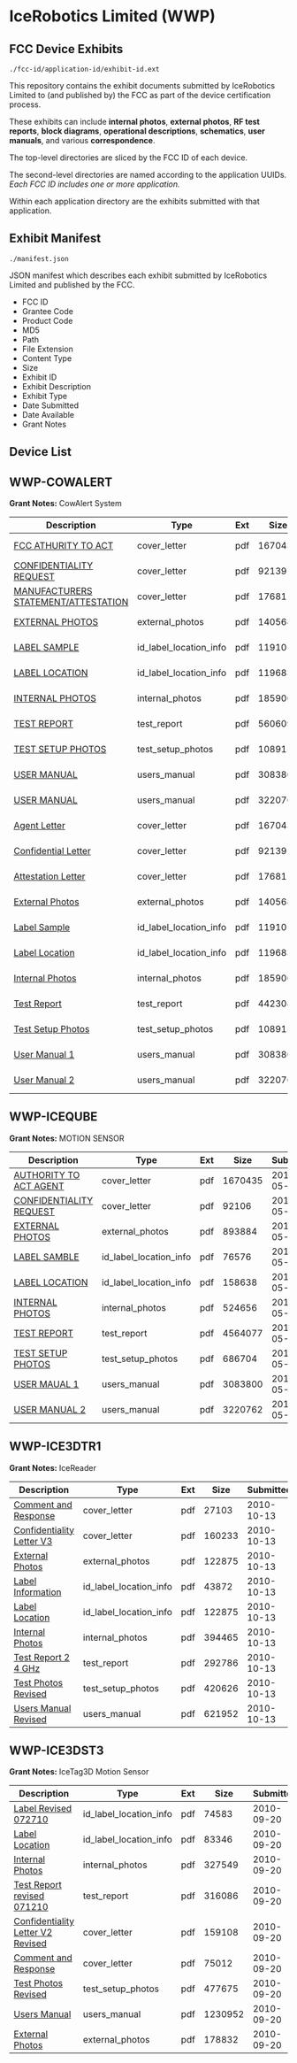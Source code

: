 # IceRobotics Limited (WWP)
## FCC Device Exhibits

```
./fcc-id/application-id/exhibit-id.ext
```

This repository contains the exhibit documents submitted by IceRobotics Limited to (and published by) the FCC as part of the device certification process.

These exhibits can include **internal photos**, **external photos**, **RF test reports**, **block diagrams**, **operational descriptions**, **schematics**, **user manuals**, and various **correspondence**.

The top-level directories are sliced by the FCC ID of each device.

The second-level directories are named according to the application UUIDs. *Each FCC ID includes one or more application.*

Within each application directory are the exhibits submitted with that application. 

## Exhibit Manifest

```
./manifest.json
```

JSON manifest which describes each exhibit submitted by IceRobotics Limited and published by the FCC.

- FCC ID
- Grantee Code
- Product Code
- MD5
- Path
- File Extension
- Content Type
- Size
- Exhibit ID
- Exhibit Description
- Exhibit Type
- Date Submitted
- Date Available
- Grant Notes

## Device List
## WWP-COWALERT
**Grant Notes:** CowAlert System

| Description | Type | Ext | Size | Submitted | Available |
| ----------- | ---- | --- | ---- | --------- | --------- |
| [FCC ATHURITY TO ACT](WWP-COWALERT/4e089772dffc6244c5f40041a14302fc/1957448.pdf) | cover_letter | pdf | 1670435 | 2013-05-03 | 2013-05-03 |
| [CONFIDENTIALITY REQUEST](WWP-COWALERT/4e089772dffc6244c5f40041a14302fc/1957604.pdf) | cover_letter | pdf | 92139 | 2013-05-03 | 2013-05-03 |
| [MANUFACTURERS STATEMENT/ATTESTATION](WWP-COWALERT/4e089772dffc6244c5f40041a14302fc/1957611.pdf) | cover_letter | pdf | 17681 | 2013-05-03 | 2013-05-03 |
| [EXTERNAL PHOTOS](WWP-COWALERT/4e089772dffc6244c5f40041a14302fc/1957607.pdf) | external_photos | pdf | 1405687 | 2013-05-03 | 2013-05-03 |
| [LABEL SAMPLE](WWP-COWALERT/4e089772dffc6244c5f40041a14302fc/1957605.pdf) | id_label_location_info | pdf | 1191053 | 2013-05-03 | 2013-05-03 |
| [LABEL LOCATION](WWP-COWALERT/4e089772dffc6244c5f40041a14302fc/1957606.pdf) | id_label_location_info | pdf | 1196830 | 2013-05-03 | 2013-05-03 |
| [INTERNAL PHOTOS](WWP-COWALERT/4e089772dffc6244c5f40041a14302fc/1957608.pdf) | internal_photos | pdf | 1859068 | 2013-05-03 | 2013-05-03 |
| [TEST REPORT](WWP-COWALERT/4e089772dffc6244c5f40041a14302fc/1957610.pdf) | test_report | pdf | 5606091 | 2013-05-03 | 2013-05-03 |
| [TEST SETUP PHOTOS](WWP-COWALERT/4e089772dffc6244c5f40041a14302fc/1957609.pdf) | test_setup_photos | pdf | 1089150 | 2013-05-03 | 2013-05-03 |
| [USER MANUAL](WWP-COWALERT/4e089772dffc6244c5f40041a14302fc/1957456.pdf) | users_manual | pdf | 3083800 | 2013-05-03 | 2013-05-03 |
| [USER MANUAL](WWP-COWALERT/4e089772dffc6244c5f40041a14302fc/1957457.pdf) | users_manual | pdf | 3220762 | 2013-05-03 | 2013-05-03 |
| [Agent Letter](WWP-COWALERT/5a68fdef4a5f9b054a678f9310be9cb4/1957448.pdf) | cover_letter | pdf | 1670435 | 2013-05-06 | 2013-05-06 |
| [Confidential Letter](WWP-COWALERT/5a68fdef4a5f9b054a678f9310be9cb4/1957604.pdf) | cover_letter | pdf | 92139 | 2013-05-06 | 2013-05-06 |
| [Attestation Letter](WWP-COWALERT/5a68fdef4a5f9b054a678f9310be9cb4/1957611.pdf) | cover_letter | pdf | 17681 | 2013-05-06 | 2013-05-06 |
| [External Photos](WWP-COWALERT/5a68fdef4a5f9b054a678f9310be9cb4/1957607.pdf) | external_photos | pdf | 1405687 | 2013-05-06 | 2013-05-06 |
| [Label Sample](WWP-COWALERT/5a68fdef4a5f9b054a678f9310be9cb4/1957605.pdf) | id_label_location_info | pdf | 1191053 | 2013-05-06 | 2013-05-06 |
| [Label Location](WWP-COWALERT/5a68fdef4a5f9b054a678f9310be9cb4/1957606.pdf) | id_label_location_info | pdf | 1196830 | 2013-05-06 | 2013-05-06 |
| [Internal Photos](WWP-COWALERT/5a68fdef4a5f9b054a678f9310be9cb4/1957608.pdf) | internal_photos | pdf | 1859068 | 2013-05-06 | 2013-05-06 |
| [Test Report](WWP-COWALERT/5a68fdef4a5f9b054a678f9310be9cb4/1958305.pdf) | test_report | pdf | 4423087 | 2013-05-06 | 2013-05-06 |
| [Test Setup Photos](WWP-COWALERT/5a68fdef4a5f9b054a678f9310be9cb4/1957609.pdf) | test_setup_photos | pdf | 1089150 | 2013-05-06 | 2013-05-06 |
| [User Manual 1](WWP-COWALERT/5a68fdef4a5f9b054a678f9310be9cb4/1957456.pdf) | users_manual | pdf | 3083800 | 2013-05-06 | 2013-05-06 |
| [User Manual 2](WWP-COWALERT/5a68fdef4a5f9b054a678f9310be9cb4/1957457.pdf) | users_manual | pdf | 3220762 | 2013-05-06 | 2013-05-06 |
## WWP-ICEQUBE
**Grant Notes:** MOTION SENSOR

| Description | Type | Ext | Size | Submitted | Available |
| ----------- | ---- | --- | ---- | --------- | --------- |
| [AUTHORITY TO ACT AGENT](WWP-ICEQUBE/7553eecba5302a589114de0ff3712ccd/1957448.pdf) | cover_letter | pdf | 1670435 | 2013-05-03 | 2013-05-03 |
| [CONFIDENTIALITY REQUEST](WWP-ICEQUBE/7553eecba5302a589114de0ff3712ccd/1957449.pdf) | cover_letter | pdf | 92106 | 2013-05-03 | 2013-05-03 |
| [EXTERNAL PHOTOS](WWP-ICEQUBE/7553eecba5302a589114de0ff3712ccd/1957452.pdf) | external_photos | pdf | 893884 | 2013-05-03 | 2013-05-03 |
| [LABEL SAMBLE](WWP-ICEQUBE/7553eecba5302a589114de0ff3712ccd/1957450.pdf) | id_label_location_info | pdf | 76576 | 2013-05-03 | 2013-05-03 |
| [LABEL LOCATION](WWP-ICEQUBE/7553eecba5302a589114de0ff3712ccd/1957451.pdf) | id_label_location_info | pdf | 158638 | 2013-05-03 | 2013-05-03 |
| [INTERNAL PHOTOS](WWP-ICEQUBE/7553eecba5302a589114de0ff3712ccd/1957453.pdf) | internal_photos | pdf | 524656 | 2013-05-03 | 2013-05-03 |
| [TEST REPORT](WWP-ICEQUBE/7553eecba5302a589114de0ff3712ccd/1957455.pdf) | test_report | pdf | 4564077 | 2013-05-03 | 2013-05-03 |
| [TEST SETUP PHOTOS](WWP-ICEQUBE/7553eecba5302a589114de0ff3712ccd/1957454.pdf) | test_setup_photos | pdf | 686704 | 2013-05-03 | 2013-05-03 |
| [USER MAUAL 1](WWP-ICEQUBE/7553eecba5302a589114de0ff3712ccd/1957456.pdf) | users_manual | pdf | 3083800 | 2013-05-03 | 2013-05-03 |
| [USER MANUAL 2](WWP-ICEQUBE/7553eecba5302a589114de0ff3712ccd/1957457.pdf) | users_manual | pdf | 3220762 | 2013-05-03 | 2013-05-03 |
## WWP-ICE3DTR1
**Grant Notes:** IceReader

| Description | Type | Ext | Size | Submitted | Available |
| ----------- | ---- | --- | ---- | --------- | --------- |
| [Comment and Response](WWP-ICE3DTR1/ab2e9a049396cc6cb769e5cdf02e9513/1352496.pdf) | cover_letter | pdf | 27103 | 2010-10-13 | 2010-10-13 |
| [Confidentiality Letter V3](WWP-ICE3DTR1/ab2e9a049396cc6cb769e5cdf02e9513/1359031.pdf) | cover_letter | pdf | 160233 | 2010-10-13 | 2010-10-13 |
| [External Photos](WWP-ICE3DTR1/ab2e9a049396cc6cb769e5cdf02e9513/1358710.pdf) | external_photos | pdf | 122875 | 2010-10-13 | 2010-10-13 |
| [Label Information](WWP-ICE3DTR1/ab2e9a049396cc6cb769e5cdf02e9513/1358712.pdf) | id_label_location_info | pdf | 43872 | 2010-10-13 | 2010-10-13 |
| [Label Location](WWP-ICE3DTR1/ab2e9a049396cc6cb769e5cdf02e9513/1358713.pdf) | id_label_location_info | pdf | 122875 | 2010-10-13 | 2010-10-13 |
| [Internal Photos](WWP-ICE3DTR1/ab2e9a049396cc6cb769e5cdf02e9513/1358711.pdf) | internal_photos | pdf | 394465 | 2010-10-13 | 2010-10-13 |
| [Test Report 2 4 GHz](WWP-ICE3DTR1/ab2e9a049396cc6cb769e5cdf02e9513/1358718.pdf) | test_report | pdf | 292786 | 2010-10-13 | 2010-10-13 |
| [Test Photos Revised](WWP-ICE3DTR1/ab2e9a049396cc6cb769e5cdf02e9513/1358719.pdf) | test_setup_photos | pdf | 420626 | 2010-10-13 | 2010-10-13 |
| [Users Manual Revised](WWP-ICE3DTR1/ab2e9a049396cc6cb769e5cdf02e9513/1358720.pdf) | users_manual | pdf | 621952 | 2010-10-13 | 2010-10-13 |
## WWP-ICE3DST3
**Grant Notes:** IceTag3D Motion Sensor

| Description | Type | Ext | Size | Submitted | Available |
| ----------- | ---- | --- | ---- | --------- | --------- |
| [Label Revised 072710](WWP-ICE3DST3/fa804bba73c254369d2292f0a2a39553/1346364.pdf) | id_label_location_info | pdf | 74583 | 2010-09-20 | 2010-09-22 |
| [Label Location](WWP-ICE3DST3/fa804bba73c254369d2292f0a2a39553/1346365.pdf) | id_label_location_info | pdf | 83346 | 2010-09-20 | 2010-09-22 |
| [Internal Photos](WWP-ICE3DST3/fa804bba73c254369d2292f0a2a39553/1346363.pdf) | internal_photos | pdf | 327549 | 2010-09-20 | 2010-09-22 |
| [Test Report revised 071210](WWP-ICE3DST3/fa804bba73c254369d2292f0a2a39553/1346395.pdf) | test_report | pdf | 316086 | 2010-09-20 | 2010-09-22 |
| [Confidentiality Letter V2 Revised](WWP-ICE3DST3/fa804bba73c254369d2292f0a2a39553/1346361.pdf) | cover_letter | pdf | 159108 | 2010-09-20 | 2010-09-22 |
| [Comment and Response](WWP-ICE3DST3/fa804bba73c254369d2292f0a2a39553/1346398.pdf) | cover_letter | pdf | 75012 | 2010-09-20 | 2010-09-22 |
| [Test Photos Revised](WWP-ICE3DST3/fa804bba73c254369d2292f0a2a39553/1346396.pdf) | test_setup_photos | pdf | 477675 | 2010-09-20 | 2010-09-22 |
| [Users Manual](WWP-ICE3DST3/fa804bba73c254369d2292f0a2a39553/1346397.pdf) | users_manual | pdf | 1230952 | 2010-09-20 | 2010-09-22 |
| [External Photos](WWP-ICE3DST3/fa804bba73c254369d2292f0a2a39553/1346362.pdf) | external_photos | pdf | 178832 | 2010-09-20 | 2010-09-22 |
